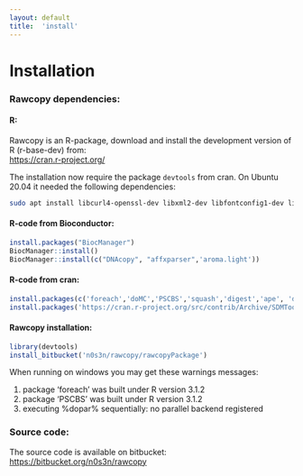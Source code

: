 ```yaml
---
layout: default
title:  'install'
---
```


# Installation

### Rawcopy dependencies:
 
#### R:
Rawcopy is an R-package, download and install the development version of R (r-base-dev) from:  
<a href='https://cran.r-project.org/'>https://cran.r-project.org/</a> 

The installation now require the package `devtools` from cran. On Ubuntu 20.04 it needed the following dependencies:

```bash
sudo apt install libcurl4-openssl-dev libxml2-dev libfontconfig1-dev libharfbuzz-dev libfribidi-dev libfreetype6-dev libpng-dev libtiff5-dev libjpeg-dev
```


#### R-code from Bioconductor:

```R
install.packages("BiocManager")
BiocManager::install()
BiocManager::install(c("DNAcopy", "affxparser",'aroma.light'))
```

#### R-code from cran:

```R
install.packages(c('foreach','doMC','PSCBS','squash','digest','ape', 'devtools'))
install.packages('https://cran.r-project.org/src/contrib/Archive/SDMTools/SDMTools_1.1-221.2.tar.gz')
```

#### Rawcopy installation:

```R
library(devtools)
install_bitbucket('n0s3n/rawcopy/rawcopyPackage')
```


When running on windows you may get these warnings messages:

1. package ‘foreach’ was built under R version 3.1.2
2. package ‘PSCBS’ was built under R version 3.1.2
3. executing %dopar% sequentially: no parallel backend registered  

### Source code:
The source code is available on bitbucket:  
<a href='https://bitbucket.org/n0s3n/rawcopy'>https://bitbucket.org/n0s3n/rawcopy</a>
